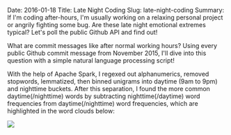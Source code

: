 Date: 2016-01-18
Title: Late Night Coding
Slug: late-night-coding
Summary:  If I'm coding after-hours, I'm usually working on a relaxing personal project or angrily fighting some bug. Are these late night emotional extremes typical? Let's poll the public Github API and find out!
 
What are commit messages like after normal working hours?  Using every public Github commit message from November 2015, I'll 
dive into this question with a simple natural language processing script! 
 
With the help of Apache Spark, I regexed out alphanumerics, removed stopwords, lemmatized, then binned unigrams
into daytime (9am to 9pm) and nighttime buckets. After this separation, 
I found the more common daytime(/nighttime) words by subtracting nighttime(/daytime) word frequencies from daytime(/nighttime) 
word frequencies, which are highlighted in the word clouds below: 
  
<img src="/assets/2016/late-night-coding/late-night-coding.jpg" style='margin-top:10px;display:block;margin:auto;'>